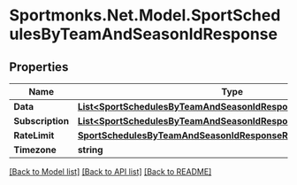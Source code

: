 # Sportmonks.Net.Model.SportSchedulesByTeamAndSeasonIdResponse

## Properties

Name | Type | Description | Notes
------------ | ------------- | ------------- | -------------
**Data** | [**List&lt;SportSchedulesByTeamAndSeasonIdResponseDataInner&gt;**](SportSchedulesByTeamAndSeasonIdResponseDataInner.md) |  | [optional] 
**Subscription** | [**List&lt;SportSchedulesByTeamAndSeasonIdResponseSubscriptionInner&gt;**](SportSchedulesByTeamAndSeasonIdResponseSubscriptionInner.md) |  | [optional] 
**RateLimit** | [**SportSchedulesByTeamAndSeasonIdResponseRateLimit**](SportSchedulesByTeamAndSeasonIdResponseRateLimit.md) |  | [optional] 
**Timezone** | **string** |  | [optional] 

[[Back to Model list]](../README.md#documentation-for-models) [[Back to API list]](../README.md#documentation-for-api-endpoints) [[Back to README]](../README.md)

